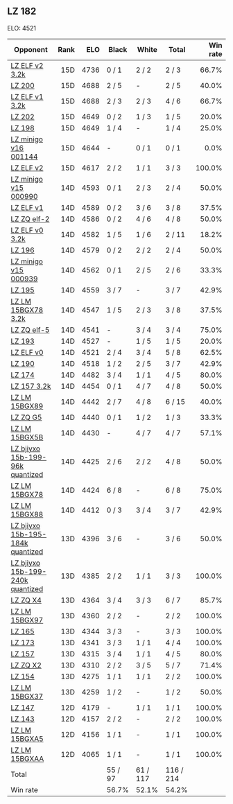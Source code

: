 ## LZ 182 ##

ELO: 4521

Opponent | Rank | ELO | Black | White | Total | Win rate
---------|-----:|----:|-------|-------|-------|-------:
[LZ ELF v2 3.2k](LZ%20ELF%20v2%203.2k.md) | 15D | 4736 | 0 / 1 | 2 / 2 | 2 / 3 | 66.7%
[LZ 200](LZ%20200.md) | 15D | 4688 | 2 / 5 | - | 2 / 5 | 40.0%
[LZ ELF v1 3.2k](LZ%20ELF%20v1%203.2k.md) | 15D | 4688 | 2 / 3 | 2 / 3 | 4 / 6 | 66.7%
[LZ 202](LZ%20202.md) | 15D | 4649 | 0 / 2 | 1 / 3 | 1 / 5 | 20.0%
[LZ 198](LZ%20198.md) | 15D | 4649 | 1 / 4 | - | 1 / 4 | 25.0%
[LZ minigo v16 001144](LZ%20minigo%20v16%20001144.md) | 15D | 4644 | - | 0 / 1 | 0 / 1 | 0.0%
[LZ ELF v2](LZ%20ELF%20v2.md) | 15D | 4617 | 2 / 2 | 1 / 1 | 3 / 3 | 100.0%
[LZ minigo v15 000990](LZ%20minigo%20v15%20000990.md) | 14D | 4593 | 0 / 1 | 2 / 3 | 2 / 4 | 50.0%
[LZ ELF v1](LZ%20ELF%20v1.md) | 14D | 4589 | 0 / 2 | 3 / 6 | 3 / 8 | 37.5%
[LZ ZQ elf-2](LZ%20ZQ%20elf-2.md) | 14D | 4586 | 0 / 2 | 4 / 6 | 4 / 8 | 50.0%
[LZ ELF v0 3.2k](LZ%20ELF%20v0%203.2k.md) | 14D | 4582 | 1 / 5 | 1 / 6 | 2 / 11 | 18.2%
[LZ 196](LZ%20196.md) | 14D | 4579 | 0 / 2 | 2 / 2 | 2 / 4 | 50.0%
[LZ minigo v15 000939](LZ%20minigo%20v15%20000939.md) | 14D | 4562 | 0 / 1 | 2 / 5 | 2 / 6 | 33.3%
[LZ 195](LZ%20195.md) | 14D | 4559 | 3 / 7 | - | 3 / 7 | 42.9%
[LZ LM 15BGX78 3.2k](LZ%20LM%2015BGX78%203.2k.md) | 14D | 4547 | 1 / 5 | 2 / 3 | 3 / 8 | 37.5%
[LZ ZQ elf-5](LZ%20ZQ%20elf-5.md) | 14D | 4541 | - | 3 / 4 | 3 / 4 | 75.0%
[LZ 193](LZ%20193.md) | 14D | 4527 | - | 1 / 5 | 1 / 5 | 20.0%
[LZ ELF v0](LZ%20ELF%20v0.md) | 14D | 4521 | 2 / 4 | 3 / 4 | 5 / 8 | 62.5%
[LZ 190](LZ%20190.md) | 14D | 4518 | 1 / 2 | 2 / 5 | 3 / 7 | 42.9%
[LZ 174](LZ%20174.md) | 14D | 4482 | 3 / 4 | 1 / 1 | 4 / 5 | 80.0%
[LZ 157 3.2k](LZ%20157%203.2k.md) | 14D | 4454 | 0 / 1 | 4 / 7 | 4 / 8 | 50.0%
[LZ LM 15BGX89](LZ%20LM%2015BGX89.md) | 14D | 4442 | 2 / 7 | 4 / 8 | 6 / 15 | 40.0%
[LZ ZQ G5](LZ%20ZQ%20G5.md) | 14D | 4440 | 0 / 1 | 1 / 2 | 1 / 3 | 33.3%
[LZ LM 15BGX5B](LZ%20LM%2015BGX5B.md) | 14D | 4430 | - | 4 / 7 | 4 / 7 | 57.1%
[LZ bjiyxo 15b-199-96k quantized](LZ%20bjiyxo%2015b-199-96k%20quantized.md) | 14D | 4425 | 2 / 6 | 2 / 2 | 4 / 8 | 50.0%
[LZ LM 15BGX78](LZ%20LM%2015BGX78.md) | 14D | 4424 | 6 / 8 | - | 6 / 8 | 75.0%
[LZ LM 15BGX88](LZ%20LM%2015BGX88.md) | 14D | 4412 | 0 / 3 | 3 / 4 | 3 / 7 | 42.9%
[LZ bjiyxo 15b-195-184k quantized](LZ%20bjiyxo%2015b-195-184k%20quantized.md) | 13D | 4396 | 3 / 6 | - | 3 / 6 | 50.0%
[LZ bjiyxo 15b-199-240k quantized](LZ%20bjiyxo%2015b-199-240k%20quantized.md) | 13D | 4385 | 2 / 2 | 1 / 1 | 3 / 3 | 100.0%
[LZ ZQ X4](LZ%20ZQ%20X4.md) | 13D | 4364 | 3 / 4 | 3 / 3 | 6 / 7 | 85.7%
[LZ LM 15BGX97](LZ%20LM%2015BGX97.md) | 13D | 4360 | 2 / 2 | - | 2 / 2 | 100.0%
[LZ 165](LZ%20165.md) | 13D | 4344 | 3 / 3 | - | 3 / 3 | 100.0%
[LZ 173](LZ%20173.md) | 13D | 4341 | 3 / 3 | 1 / 1 | 4 / 4 | 100.0%
[LZ 157](LZ%20157.md) | 13D | 4315 | 3 / 4 | 1 / 1 | 4 / 5 | 80.0%
[LZ ZQ X2](LZ%20ZQ%20X2.md) | 13D | 4310 | 2 / 2 | 3 / 5 | 5 / 7 | 71.4%
[LZ 154](LZ%20154.md) | 13D | 4275 | 1 / 1 | 1 / 1 | 2 / 2 | 100.0%
[LZ LM 15BGX37](LZ%20LM%2015BGX37.md) | 13D | 4259 | 1 / 2 | - | 1 / 2 | 50.0%
[LZ 147](LZ%20147.md) | 12D | 4179 | - | 1 / 1 | 1 / 1 | 100.0%
[LZ 143](LZ%20143.md) | 12D | 4157 | 2 / 2 | - | 2 / 2 | 100.0%
[LZ LM 15BGXA5](LZ%20LM%2015BGXA5.md) | 12D | 4156 | 1 / 1 | - | 1 / 1 | 100.0%
[LZ LM 15BGXAA](LZ%20LM%2015BGXAA.md) | 12D | 4065 | 1 / 1 | - | 1 / 1 | 100.0%
Total | | | 55 / 97 | 61 / 117 | 116 / 214 | 
Win rate| | | 56.7% | 52.1% | 54.2% | 
